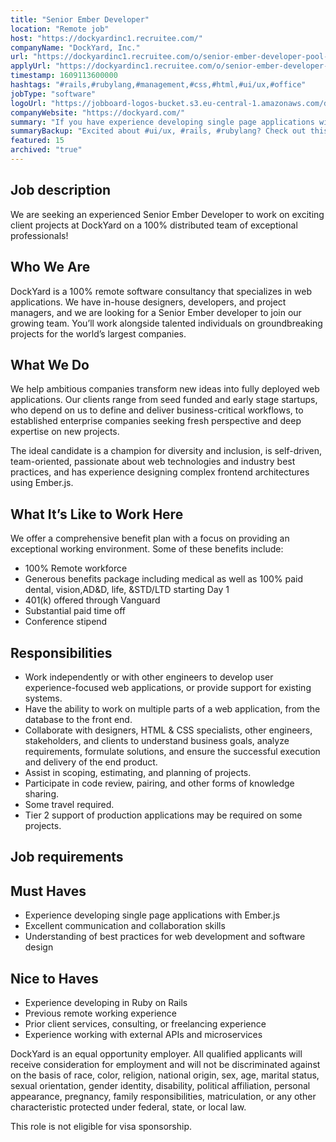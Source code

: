 ```yaml
---
title: "Senior Ember Developer"
location: "Remote job"
host: "https://dockyardinc1.recruitee.com/"
companyName: "DockYard, Inc."
url: "https://dockyardinc1.recruitee.com/o/senior-ember-developer-pool-for-future-positions"
applyUrl: "https://dockyardinc1.recruitee.com/o/senior-ember-developer-pool-for-future-positions/c/new"
timestamp: 1609113600000
hashtags: "#rails,#rubylang,#management,#css,#html,#ui/ux,#office"
jobType: "software"
logoUrl: "https://jobboard-logos-bucket.s3.eu-central-1.amazonaws.com/dockyard-inc-"
companyWebsite: "https://dockyard.com/"
summary: "If you have experience developing single page applications with Ember, DockYard, Inc. is looking for someone with your knowledge."
summaryBackup: "Excited about #ui/ux, #rails, #rubylang? Check out this job post!"
featured: 15
archived: "true"
---
```


## Job description

We are seeking an experienced Senior Ember Developer to work on exciting client projects at DockYard on a 100% distributed team of exceptional professionals!

## Who We Are

DockYard is a 100% remote software consultancy that specializes in web applications. We have in-house designers, developers, and project managers, and we are looking for a Senior Ember developer to join our growing team. You’ll work alongside talented individuals on groundbreaking projects for the world’s largest companies.

## What We Do

We help ambitious companies transform new ideas into fully deployed web applications. Our clients range from seed funded and early stage startups, who depend on us to define and deliver business-critical workflows, to established enterprise companies seeking fresh perspective and deep expertise on new projects.

The ideal candidate is a champion for diversity and inclusion, is self-driven, team-oriented, passionate about web technologies and industry best practices, and has experience designing complex frontend architectures using Ember.js.

## What It’s Like to Work Here

We offer a comprehensive benefit plan with a focus on providing an exceptional working environment. Some of these benefits include:

*   100% Remote workforce
*   Generous benefits package including medical as well as 100% paid dental, vision,AD&D, life, &STD/LTD starting Day 1
*   401(k) offered through Vanguard
*   Substantial paid time off
*   Conference stipend

## Responsibilities

*   Work independently or with other engineers to develop user experience-focused web applications, or provide support for existing systems.
*   Have the ability to work on multiple parts of a web application, from the database to the front end.
*   Collaborate with designers, HTML & CSS specialists, other engineers, stakeholders, and clients to understand business goals, analyze requirements, formulate solutions, and ensure the successful execution and delivery of the end product.
*   Assist in scoping, estimating, and planning of projects.
*   Participate in code review, pairing, and other forms of knowledge sharing.
*   Some travel required.
*   Tier 2 support of production applications may be required on some projects.

## Job requirements

## Must Haves

*   Experience developing single page applications with Ember.js
*   Excellent communication and collaboration skills
*   Understanding of best practices for web development and software design

## Nice to Haves

*   Experience developing in Ruby on Rails
*   Previous remote working experience
*   Prior client services, consulting, or freelancing experience
*   Experience working with external APIs and microservices

DockYard is an equal opportunity employer. All qualified applicants will receive consideration for employment and will not be discriminated against on the basis of race, color, religion, national origin, sex, age, marital status, sexual orientation, gender identity, disability, political affiliation, personal appearance, pregnancy, family responsibilities, matriculation, or any other characteristic protected under federal, state, or local law.

This role is not eligible for visa sponsorship.
